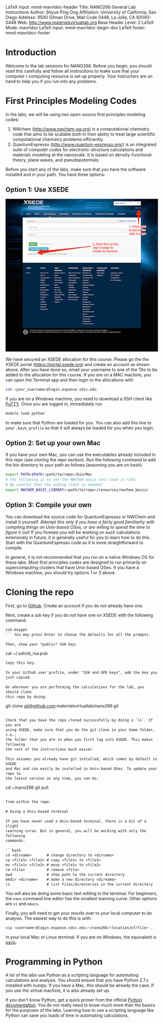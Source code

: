 LaTeX input:        mmd-mavrldoc-header
Title:              NANO266 General Lab Instructions
Author:             Shyue Ping Ong
Affiliation:        University of California, San Diego
Address:            9500 Gilman Drive, Mail Code 0448, La Jolla, CA 92093-0448
Web:                http://www.materialsvirtuallab.org
Base Header Level:  2
LaTeX Mode:         mavrldoc
LaTeX input:        mmd-mavrldoc-begin-doc
LaTeX footer:       mmd-mavrldoc-footer

# Introduction

Welcome to the lab sessions for NANO266. Before you begin, you should read this
carefully and follow all instructions to make sure that your computer /
computing resource is set up properly. Your instructors are on hand to help you
if you run into any problems.

# First Principles Modeling Codes

In the labs, we will be using two open-source first principles modeling codes:

1. NWchem (http://www.nwchem-sw.org) is a computational chemistry code that
   aims to be scalable both in their ability to treat large scientific
   computational chemistry problems efficiently.
2. QuantumEspresso (http://www.quantum-espresso.org/) is an integrated suite of
   computer codes for electronic-structure calculations and materials modeling
   at the nanoscale. It is based on density-functional theory, plane waves, and
   pseudopotentials.

Before you start any of the labs, make sure that you have the software
installed and in your path. You have three options:

## Option 1: Use XSEDE

![XSEDE user portal](XSEDEUserPortal.png)

We have secured an XSEDE allocation for this course. Please go the the XSEDE
portal (https://portal.xsede.org) and create an account as shown above.
After you have done so, email your username to one of the TAs to be added
to the allocation for this course. 
If you are on a MAC machine, you can open the Terminal app and then login to the allocations
with 

```bash
ssh <your_username>@login.expanse.sdsc.edu
```

If you are on a Windows machine, you need to download a SSH client like
[PuTTY](http://www.chiark.greenend.org.uk/~sgtatham/putty/download.html).
Once you are logged in, immediately run

```bash
module load python
```

to make sure that Python are loaded for you. You can also add this line to
your `.bash_profile` so that it will always be loaded for you when you login.

## Option 2: Set up your own Mac

If you have your own Mac, you can use the executables already included in
this repo (see cloning the repo section). Run the following command to add
the bin directory to your path as follows (assuming you are on bash):

```bash
export PATH=$PATH:<path/to/repo>/bin/Mac
# The following is to set the NWChem basis sets used in lab1.
# Be careful that the ending slash is needed!
export NWCHEM_BASIS_LIBRARY=<path/to/repo>/resources/nwchem_basis/
```

## Option 3: Compile your own

You can download the source code for QuantumEspresso or NWChem and install
it yourself. *Attempt this only if you have a fairly good familiarity with
compiling things on Unix-based OSes, or are willing to spend the time to
figure it out!* If you foresee you will be working on such calculations
extensively in future, it is generally useful for you to learn how to do
this. Start with the QuantumEspresso code as it is more straightforward to
compile.

In general, it is not recommended that you run on a native Windows OS for these
labs. Most first principles codes are designed to run primarily on
supercomputing clusters that have Unix-based OSes. If you have a Windows
machine, you should try options 1 or 3 above.

# Cloning the repo

First, go to [Github](https://github.com). Create an account if you do not already
have one.

Next, create a ssh key if you do not have one on XSEDE with the following command:
```
ssh-keygen
``` You may press Enter to choose the defaults for all the prompts.

Then, show your *public* SSH key:
```
cat ~/.ssh/id_rsa.pub
```
Copy this key. 

In your Github user profile, under "SSH and GPG keys", add the key you just copied.

On wherever you are performing the calculations for the lab, you should clone
this repo by doing:

```
git clone git@github.com:materialsvirtuallab/nano266.git
```

Check that you have the repo cloned successfully by doing a `ls`. If you are
using XSEDE, make sure that you do the git clone in your home folder, i.e.,
the folder that you are in when you first log into XSEDE. This makes following
the rest of the instructions much easier.

This assumes you already have git installed, which comes by default in XSEDE
and Mac and can easily be installed in Unix-based OSes. To update your repo to
the latest version at any time, you can do:

```
cd ~/nano266
git pull
```

from within the repo.

# Using a Unix-based terminal

If you have never used a Unix-based terminal, there is a bit of a slight
learning curve. But in general, you will be working with only the following
commands:

```bash
cd <dirname>       # change directory to <dirname>
cp <file1> <file2> # copy <file1> to <file2>
mv <file1> <file2> # move <file1> to <file2>
rm <file>          # remove <file>
pwd                # show path to the current directory
mkdir <dirname>    # make a new directory <dirname>
ls                 # list files/directories in the current directory
```

You will also be doing some basic text editing in the terminal. For beginners,
the `nano` command line editor has the smallest learning curve. Other options
are `vi` and `emacs`. 

Finally, you will need to get your results over to your local computer to do
analysis. The easiest way to do this is with:

```bash
scp <username>@login.expanse.sdsc.edu:~/nano266/<location/of/file> .
```

in your local Mac or Linux terminal. If you are on Windows, the equivalent is
[pscp](http://www.chiark.greenend.org.uk/~sgtatham/putty/download.html).

# Programming in Python

A lot of the labs use Python as a scripting language for automating
calculations and analysis. You should ensure that you have Python 2.7.x
installed with numpy. If you have a Mac, this should be already the case. If
you use the virtual machine, it is also already set up.

If you don't know Python, get a quick primer from the official [Python
documentation](https://docs.python.org/2.7/). You do not really need to know
much more than the basics for the purposes of the labs. Learning how to use a
scripting language like Python can save you loads of time in automating
calculations.
